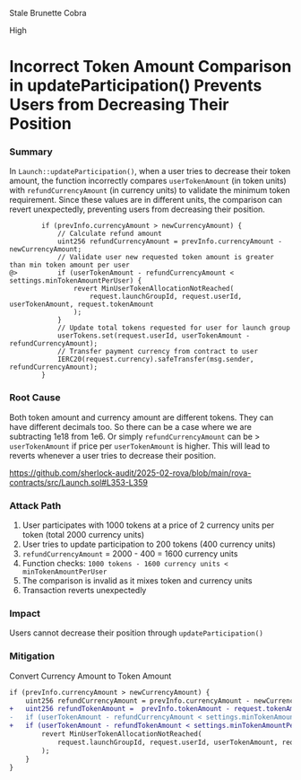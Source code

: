 Stale Brunette Cobra

High

# Incorrect Token Amount Comparison in updateParticipation() Prevents Users from Decreasing Their Position

### Summary

In `Launch::updateParticipation()`, when a user tries to decrease their token amount, the function incorrectly compares `userTokenAmount` (in token units) with `refundCurrencyAmount` (in currency units) to validate the minimum token requirement. Since these values are in different units, the comparison can revert unexpectedly, preventing users from decreasing their position.

```solidity
        if (prevInfo.currencyAmount > newCurrencyAmount) {
            // Calculate refund amount
            uint256 refundCurrencyAmount = prevInfo.currencyAmount - newCurrencyAmount;
            // Validate user new requested token amount is greater than min token amount per user
@>          if (userTokenAmount - refundCurrencyAmount < settings.minTokenAmountPerUser) {
                revert MinUserTokenAllocationNotReached(
                    request.launchGroupId, request.userId, userTokenAmount, request.tokenAmount
                );
            }
            // Update total tokens requested for user for launch group
            userTokens.set(request.userId, userTokenAmount - refundCurrencyAmount);
            // Transfer payment currency from contract to user
            IERC20(request.currency).safeTransfer(msg.sender, refundCurrencyAmount);
        }
```

### Root Cause

Both token amount and currency amount are different tokens. They can have different decimals too. So there can be a case where we are subtracting 1e18 from 1e6. Or simply `refundCurrencyAmount` can be > `userTokenAmount` if price per `userTokenAmount` is higher. This will lead to reverts whenever a user tries to decrease their position.

https://github.com/sherlock-audit/2025-02-rova/blob/main/rova-contracts/src/Launch.sol#L353-L359

### Attack Path

1. User participates with 1000 tokens at a price of 2 currency units per token (total 2000 currency units)
2. User tries to update participation to 200 tokens (400 currency units)
3. `refundCurrencyAmount` = 2000 - 400 = 1600 currency units
4. Function checks: `1000 tokens - 1600 currency units < minTokenAmountPerUser`
5. The comparison is invalid as it mixes token and currency units
6. Transaction reverts unexpectedly

### Impact

Users cannot decrease their position through `updateParticipation()`

### Mitigation

Convert Currency Amount to Token Amount
```diff
if (prevInfo.currencyAmount > newCurrencyAmount) {
    uint256 refundCurrencyAmount = prevInfo.currencyAmount - newCurrencyAmount;
+   uint256 refundTokenAmount =  prevInfo.tokenAmount - request.tokenAmount;
-   if (userTokenAmount - refundCurrencyAmount < settings.minTokenAmountPerUser) {
+   if (userTokenAmount - refundTokenAmount < settings.minTokenAmountPerUser) {
        revert MinUserTokenAllocationNotReached(
            request.launchGroupId, request.userId, userTokenAmount, request.tokenAmount
        );
    }
}
```